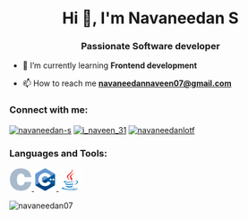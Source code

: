 <h1 align="center">Hi 👋, I'm Navaneedan S</h1>
<h3 align="center">Passionate Software developer</h3>

- 🌱 I’m currently learning **Frontend development**

- 📫 How to reach me **navaneedannaveen07@gmail.com**

<h3 align="left">Connect with me:</h3>
<p align="left">
<a href="https://linkedin.com/in/navaneedan-s" target="blank"><img align="center" src="https://raw.githubusercontent.com/rahuldkjain/github-profile-readme-generator/master/src/images/icons/Social/linked-in-alt.svg" alt="navaneedan-s" height="30" width="40" /></a>
<a href="https://instagram.com/i_naveen_31" target="blank"><img align="center" src="https://raw.githubusercontent.com/rahuldkjain/github-profile-readme-generator/master/src/images/icons/Social/instagram.svg" alt="i_naveen_31" height="30" width="40" /></a>
<a href="https://auth.geeksforgeeks.org/user/navaneedanlotf" target="blank"><img align="center" src="https://raw.githubusercontent.com/rahuldkjain/github-profile-readme-generator/master/src/images/icons/Social/geeks-for-geeks.svg" alt="navaneedanlotf" height="30" width="40" /></a>
</p>

<h3 align="left">Languages and Tools:</h3>
<p align="left"> <a href="https://www.cprogramming.com/" target="_blank" rel="noreferrer"> <img src="https://raw.githubusercontent.com/devicons/devicon/master/icons/c/c-original.svg" alt="c" width="40" height="40"/> </a> <a href="https://www.w3schools.com/cpp/" target="_blank" rel="noreferrer"> <img src="https://raw.githubusercontent.com/devicons/devicon/master/icons/cplusplus/cplusplus-original.svg" alt="cplusplus" width="40" height="40"/> </a> <a href="https://www.java.com" target="_blank" rel="noreferrer"> <img src="https://raw.githubusercontent.com/devicons/devicon/master/icons/java/java-original.svg" alt="java" width="40" height="40"/> </a> </p>

<p><img align="center" src="https://github-readme-stats.vercel.app/api/top-langs?username=navaneedan07&show_icons=true&locale=en&layout=compact" alt="navaneedan07" /></p>
